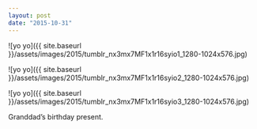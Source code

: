 ```yaml
---
layout: post
date: "2015-10-31"
---
```


![yo yo]({{ site.baseurl }}/assets/images/2015/tumblr_nx3mx7MF1x1r16syio1_1280-1024x576.jpg)

![yo yo]({{ site.baseurl }}/assets/images/2015/tumblr_nx3mx7MF1x1r16syio2_1280-1024x576.jpg)

![yo yo]({{ site.baseurl }}/assets/images/2015/tumblr_nx3mx7MF1x1r16syio3_1280-1024x576.jpg)

Granddad’s birthday present.
